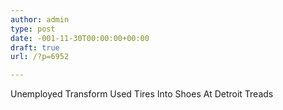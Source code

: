 ```yaml
---
author: admin
type: post
date: -001-11-30T00:00:00+00:00
draft: true
url: /?p=6952

---
```

Unemployed Transform Used Tires Into Shoes At Detroit Treads